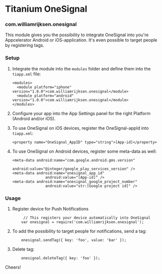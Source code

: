 # Titanium OneSignal



### com.williamrijksen.onesignal

This module gives you the possibility to integrate OneSignal into you're Appcelerator Android or iOS-application. It's even possible to target people by registering tags.

### Setup

1. Integrate the module into the `modules` folder and define them into the `tiapp.xml` file:
    
    ```
    <modules>
      <module platform="iphone" version="1.0.0">com.williamrijksen.onesignal</module>
      <module platform="android" version="1.0.0">com.williamrijksen.onesignal</module>
    </modules>
    ```
1. Configure your app into the App Settings panel for the right Platform (Android and/or iOS).
1. To use OneSignal on iOS devices, register the OneSignal-appId into  `tiapp.xml`:
    
    ```
    <property name="OneSignal_AppID" type="string">[App-id]</property>
    ``` 
1. To use OneSignal on Android devices, register some meta-data as well: 
    
    ```
    <meta-data android:name="com.google.android.gms.version"
                   android:value="@integer/google_play_services_version" />
    <meta-data android:name="onesignal_app_id"
                   android:value="[App-id]" />
    <meta-data android:name="onesignal_google_project_number"
                   android:value="str:[Google project id]" />
    ```

### Usage
1. Register device for Push Notifications
   
   ```
   	    // This registers your device automatically into OneSignal
       var onesignal = require('com.williamrijksen.onesignal');
   ```
1. To add the possibility to target people for notifications, send a tag:
   
   ```
       onesignal.sendTag({ key: 'foo', value: 'bar' });
   ```
1. Delete tag:
   
   ```
       onesignal.deleteTag({ key: 'foo' });
   ```
   

Cheers!
